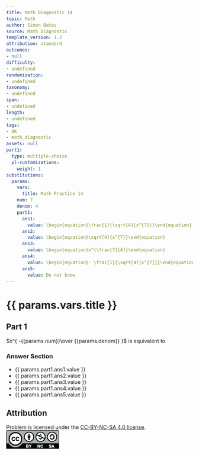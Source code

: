 ```yaml
---
title: Math Diagnostic 14
topic: Math
author: Simon Bates
source: Math Diagnostic
template_version: 1.2
attribution: standard
outcomes:
- null
difficulty:
- undefined
randomization:
- undefined
taxonomy:
- undefined
span:
- undefined
length:
- undefined
tags:
- AK
- math_diagnostic
assets: null
part1:
  type: multiple-choice
  pl-customizations:
    weight: 1
substitutions:
  params:
    vars:
      title: Math Practice 14
    num: 7
    denom: 4
    part1:
      ans1:
        value: \begin{equation}\frac{1}{\sqrt[4]{x^{7}}}\end{equation}
      ans2:
        value: \begin{equation}\sqrt[4]{x^{7}}\end{equation}
      ans3:
        value: \begin{equation}x^{\frac{7}{4}}\end{equation}
      ans4:
        value: \begin{equation}- \frac{1}{\sqrt[4]{x^{7}}}\end{equation}
      ans5:
        value: Do not know
---
```

# {{ params.vars.title }}

## Part 1

$x^{ -{{params.num}}\over {{params.denom}} }$ is equivalent to

### Answer Section

- {{ params.part1.ans1.value }}
- {{ params.part1.ans2.value }}
- {{ params.part1.ans3.value }}
- {{ params.part1.ans4.value }}
- {{ params.part1.ans5.value }}

## Attribution

Problem is licensed under the [CC-BY-NC-SA 4.0 license](https://creativecommons.org/licenses/by-nc-sa/4.0/).<br> ![The Creative Commons 4.0 license requiring attribution-BY, non-commercial-NC, and share-alike-SA license.](https://raw.githubusercontent.com/firasm/bits/master/by-nc-sa.png)